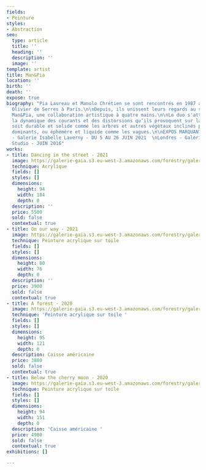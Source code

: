 ```yaml
---
fields:
- Peinture
styles:
- Abstraction
seo:
  type: article
  title: ''
  heading: ''
  description: ''
  image: ''
template: artist
title: Man&Pia
location: ''
birth: ''
death: ''
expose: true
biography: "Pia Laureau et Manolo Chrétien se sont rencontrés en 1987 aux Arts Appliqués
  Olivier de Serres à Paris.\n\nDepuis, ils unissent leurs regards au sein du duo
  Man&Pia, une collaboration artistique à quatre mains.\n\nLe duo s'attache à explorer
  la dynamique des courants et des distorsions qu’ils provoquent sur la matière, qu’elle
  soit durable et solide comme les arbres et autres végétaux inclinés par les vents
  dominants, ou éphémère et liquide comme les vagues.\n\nEXPOS MARQUANTES :\n\nParis
  - Galerie Isabelle Laverny - DU 5 AU 26 JUIN 2021  \nLondres - Galerie French Art
  Studio - JUIN 2016"
works:
- title: Dancing in the street - 2021
  image: https://galerie-gaia.s3.eu-west-3.amazonaws.com/forestry/galerie-gaia-manolo-chretien-DANCING-IN-THE-STREET-94x184.jpg
  technique: Acrylique
  fields: []
  styles: []
  dimensions:
    height: 94
    width: 184
    depth: 0
  description: ''
  price: 5500
  sold: false
  contextual: true
- title: On our way - 2021
  image: https://galerie-gaia.s3.eu-west-3.amazonaws.com/forestry/galerie-gaia-manolo-chretien-ON-OUR-WAY-80X76.jpg
  technique: Peinture acrylique sur toile
  fields: []
  styles: []
  dimensions:
    height: 80
    width: 76
    depth: 0
  description: ''
  price: 3900
  sold: false
  contextual: true
- title: A forest - 2020
  image: https://galerie-gaia.s3.eu-west-3.amazonaws.com/forestry/galerie-gaia-manolo-chretien-A-FOREST-93x120.jpeg
  technique: 'Peinture acrylique sur toile '
  fields: []
  styles: []
  dimensions:
    height: 95
    width: 121
    depth: 0
  description: Caisse américaine
  price: 3880
  sold: false
  contextual: true
- title: Below the cherry moon - 2020
  image: https://galerie-gaia.s3.eu-west-3.amazonaws.com/forestry/galerie-gaia-manolo-chretien-BELOW-THE-CHERRY-MOON-93x150.jpg
  technique: Peinture acrylique sur toile
  fields: []
  styles: []
  dimensions:
    height: 94
    width: 151
    depth: 0
  description: 'Caisse américaine '
  price: 4980
  sold: false
  contextual: true
exhibitions: []

---
```

